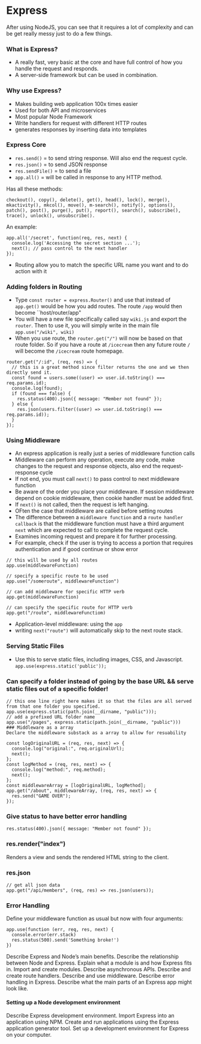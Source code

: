 # Express
After using NodeJS, you can see that it requires a lot of complexity and can be get really messy just to do a few things. 

### What is Express?
* A really fast, very basic at the core and have full control of how you handle the request and responds. 
* A server-side framework but can be used in combination.

### Why use Express?
* Makes building web application 100x times easier
* Used for both API and microservices
* Most popular Node Framework
* Write handlers for request with different HTTP routes
* generates responses by inserting data into templates

### Express Core
* `res.send()` = to send string response. Will also end the request cycle. 
* `res.json()` = to send JSON response
* `res.sendFile()` = to send a file
* `app.all()` = will be called in response to any HTTP method. 

Has all these methods: 
```
checkout(), copy(), delete(), get(), head(), lock(), merge(), mkactivity(), mkcol(), move(), m-search(), notify(), options(), patch(), post(), purge(), put(), report(), search(), subscribe(), trace(), unlock(), unsubscribe().
```
An example:
```
app.all('/secret', function(req, res, next) {
  console.log('Accessing the secret section ...');
  next(); // pass control to the next handler
});
```
* Routing allow you to match the specific URL name you want and to do action with it

### Adding folders in Routing
* Type `const router = express.Router()` and use that instead of `app.get()` would be how you add routes. The route `/app` would then become ``host/router/app"
* You will have a new file specifically called say `wiki.js` and export the `router`. Then to use it, you will simply write in the main file `app.use("/wiki", wiki)`
* When you use route, the `router.get("/")` will now be based on that route folder. So if you have a route at `/icecream` then any future route `/` will become the `/icecream` route homepage.

```
router.get("/:id", (req, res) => {
  // this is a great method since filter returns the one and we then directly send it.
  const found = users.some((user) => user.id.toString() === req.params.id);
  console.log(found);
  if (found === false) {
    res.status(400).json({ message: "Member not found" });
  } else {
    res.json(users.filter((user) => user.id.toString() === req.params.id));
  }
});

```
### Using Middleware
* An express application is really just a series of middleware function calls
* Middleware can perform any operation, execute any code, make changes to the request and response objects, also end the request-response cycle
* If not end, you must call `next()` to pass control to next middleware function
* Be aware of the order you place your middleware. If session middleware depend on cookie middleware, then cookie handler must be added first. 
* If `next()` is not called, then the request is left hanging.
* OFten the case that middleware are called before setting routes
* The difference between a `middleware function` and a `route handler callback` is that the middleware function must have a third argument `next` which are expected to call to complete the request cycle.
* Examines incoming request and prepare it for further processing. 
* For example, check if the user is trying to access a portion that requires authentication and if good continue or show error

``` 
// this will be used by all routes
app.use(middlewareFunction)

// specify a specific route to be used
app.use("/someroute", middlewareFunction")

// can add middleware for specific HTTP verb
app.get(middlewareFunction)

// can specify the specific route for HTTP verb
app.get("/route", middlewareFunctiom)

```

* Application-level middleware: using the `app` 
* writing `next("route")` will automatically skip to the next route stack. 

### Serving Static Files
* Use this to serve static files, including images, CSS, and Javascript. 
`app.use(express.static('public'));`

### Can specify a folder instead of going by the base URL && serve static files out of a specific folder!
```
// this one line right here makes it so that the files are all served from that one folder you specified.
app.use(express.static(path.join(__dirname, "public")));
// add a prefixed URL folder name
app.use("/pages", express.static(path.join(__dirname, "public")))
### Middleware as a array
Declare the middleware substack as a array to allow for resuability
```
```
const logOriginalURL = (req, res, next) => {
  console.log("original:", req.originalUrl);
  next();
};
const logMethod = (req, res, next) => {
  console.log("method:", req.method);
  next();
};
const middlewareArray = [logOriginalURL, logMethod];
app.get("/about", middlewareArray, (req, res, next) => {
  res.send("GAME OVER");
});
```
### Give status to have better error handling
```
res.status(400).json({ message: "Member not found" });
```
### res.render("index")
Renders a view and sends the rendered HTML string to the client.

### res.json
```
// get all json data
app.get("/api/members", (req, res) => res.json(users));
```

### Error Handling
Define your middleware function as usual but now with four arguments:
```
app.use(function (err, req, res, next) {
  console.error(err.stack)
  res.status(500).send('Something broke!')
})
```


Describe Express and Node’s main benefits.
Describe the relationship between Node and Express.
Explain what a module is and how Express fits in.
Import and create modules.
Describe asynchronous APIs.
Describe and create route handlers.
Describe and use middleware.
Describe error handling in Express.
Describe what the main parts of an Express app might look like.


#### Setting up a Node development environment
Describe Express development environment.
Import Express into an application using NPM.
Create and run applications using the Express application generator tool.
Set up a development environment for Express on your computer.
